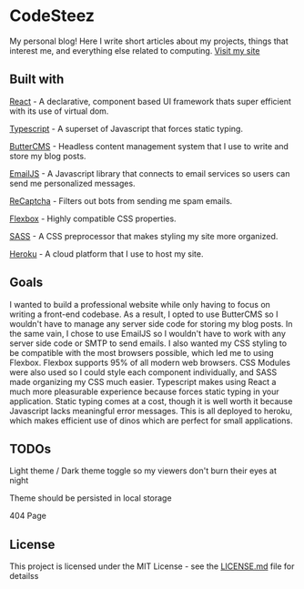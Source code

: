 # CodeSteez
My personal blog! Here I write short articles about my projects, things that interest me, and everything else related to computing. 
[Visit my site](https://www.codesteez.com/)

## Built with
[React](https://reactjs.org/) - A declarative, component based UI framework thats super efficient with its use of virtual dom.

[Typescript](https://www.typescriptlang.org/) - A superset of Javascript that forces static typing.

[ButterCMS](https://buttercms.com/) - Headless content management system that I use to write and store my blog posts.

[EmailJS](https://www.emailjs.com/) - A Javascript library that connects to email services so users can send me personalized messages.

[ReCaptcha](https://www.google.com/recaptcha/intro/v3.html) - Filters out bots from sending me spam emails.

[Flexbox](https://developer.mozilla.org/en-US/docs/Web/CSS/CSS_Flexible_Box_Layout/Basic_Concepts_of_Flexbox) - Highly compatible CSS properties.

[SASS](https://sass-lang.com/) - A CSS preprocessor that makes styling my site more organized.

[Heroku](https://www.heroku.com/) - A cloud platform that I use to host my site.

## Goals
I wanted to build a professional website while only having to focus on writing a front-end codebase. As a result, I opted to use ButterCMS so I wouldn't have to manage any server side code for storing my blog posts. In the same vain, I chose to use EmailJS so I wouldn't have to work with any server side code or SMTP to send emails. I also wanted my CSS styling to be compatible with the most browsers possible, which led me to using Flexbox. Flexbox supports 95% of all modern web browsers. CSS Modules were also used so I could style each component individually, and SASS made organizing my CSS much easier. Typescript makes using React a much more pleasurable experience because forces static typing in your application. Static typing comes at a cost, though it is well worth it because Javascript lacks meaningful error messages. This is all deployed to heroku, which makes efficient use of dinos which are perfect for small applications.

## TODOs
Light theme / Dark theme toggle so my viewers don't burn their eyes at night

Theme should be persisted in local storage

404 Page

## License
This project is licensed under the MIT License - see the [LICENSE.md](LICENSE.md) file for detailss